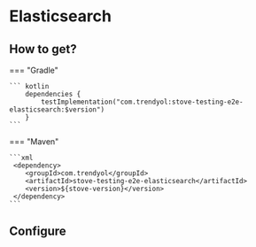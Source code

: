 # Elasticsearch

## How to get?

=== "Gradle"

    ``` kotlin
        dependencies {
            testImplementation("com.trendyol:stove-testing-e2e-elasticsearch:$version")
        }
    ```

=== "Maven"

    ```xml
     <dependency>
        <groupId>com.trendyol</groupId>
        <artifactId>stove-testing-e2e-elasticsearch</artifactId>
        <version>${stove-version}</version>
     </dependency>
    ```

## Configure
